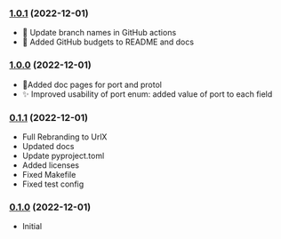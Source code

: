 ### [1.0.1] (2022-12-01)
* 💚 Update branch names in GitHub actions
* 📃 Added GitHub budgets to README and docs 

### [1.0.0] (2022-12-01)
* 📄Added doc pages for port and protol
* ✨ Improved usability of port enum: added value of port to each field

### [0.1.1] (2022-12-01)
 * Full Rebranding to UrlX
 * Updated docs
 * Update pyproject.toml
 * Added licenses
 * Fixed Makefile
 * Fixed test config


### [0.1.0] (2022-12-01)
 * Initial


[0.1.0]: https://github.com/VolodymyrBor/cleanurl/pull/1
[0.1.1]: https://github.com/VolodymyrBor/cleanurl/pull/3
[1.0.0]: https://github.com/VolodymyrBor/cleanurl/pull/5
[1.0.1]: https://github.com/VolodymyrBor/cleanurl/pull/7
